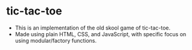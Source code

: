 # tic-tac-toe
- This is an implementation of the old skool game of tic-tac-toe.
- Made using plain HTML, CSS, and JavaScript, with specific focus on using modular/factory functions.